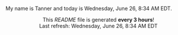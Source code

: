 My name is Tanner and today is Wednesday, June 26, 8:34 AM EDT.

<p align="center">This <i>README</i> file is generated <b>every 3 hours</b>!</br>Last refresh: Wednesday, June 26, 8:34 AM EDT<br /></p>
